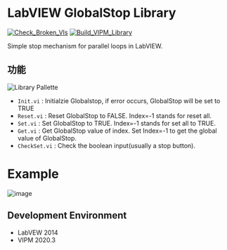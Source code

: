 # LabVIEW GlobalStop Library

[![Check_Broken_VIs](https://github.com/NEVSTOP-LAB/LabVIEW-GlobalStop-Library/actions/workflows/Check_Broken_VIs.yml/badge.svg)](https://github.com/NEVSTOP-LAB/LabVIEW-GlobalStop-Library/actions/workflows/Check_Broken_VIs.yml)
[![Build_VIPM_Library](https://github.com/NEVSTOP-LAB/LabVIEW-GlobalStop-Library/actions/workflows/Build_VIPM_Library.yml/badge.svg)](https://github.com/NEVSTOP-LAB/LabVIEW-GlobalStop-Library/actions/workflows/Build_VIPM_Library.yml)

Simple stop mechanism for parallel loops in LabVIEW. 

## 功能

![Library Pallette](https://cloud.githubusercontent.com/assets/8196752/10752145/8288f624-7cc1-11e5-9700-e3740e08f571.png)

- `Init.vi` : Initialzie Globalstop, if error occurs, GlobalStop will be set to TRUE
- `Reset.vi` : Reset GlobalStop to FALSE. Index=-1 stands for reset all.
- `Set.vi` : Set GlobalStop to TRUE. Index=-1 stands for set all to TRUE.
- `Get.vi` : Get GlobalStop value of index. Set Index=-1 to get the global value of GlobalStop.
- `CheckSet.vi` : Check the boolean input(usually a stop button).

# Example 

![image](https://user-images.githubusercontent.com/8196752/200517986-eb2f3ed4-0931-443e-9bb2-d45b227550c0.png)

## Development Environment

- LabVEW 2014
- VIPM 2020.3

